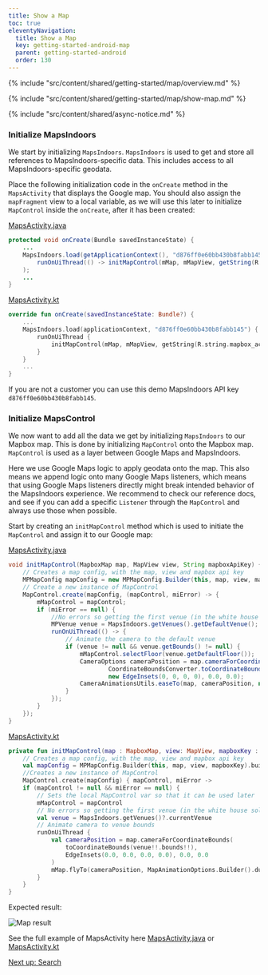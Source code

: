 ```yaml
---
title: Show a Map
toc: true
eleventyNavigation:
  title: Show a Map
  key: getting-started-android-map
  parent: getting-started-android
  order: 130
---
```


<!-- Overview -->
{% include "src/content/shared/getting-started/map/overview.md" %}

<!-- Set up MapsIndoors -->
{% include "src/content/shared/getting-started/map/show-map.md" %}

<!-- Overview -->
{% include "src/content/shared/async-notice.md" %}

### Initialize MapsIndoors

We start by initializing `MapsIndoors`. `MapsIndoors` is used to get and store all references to MapsIndoors-specific data. This includes access to all MapsIndoors-specific geodata.

Place the following initialization code in the `onCreate` method in the `MapsActivity` that displays the Google map. You should also assign the `mapFragment` view to a local variable, as we will use this later to initialize `MapControl` inside the `onCreate`, after it has been created:

<mi-tabs>
<mi-tab label="Java" tab-for="java"></mi-tab>
<mi-tab label="Kotlin" tab-for="kotlin"></mi-tab>
<mi-tab-panel id="java">
<a href="https://github.com/MapsPeople/MapsIndoors-Getting-Started-Mapbox-Android/blob/429f2ca4514648c5e43bf50c9c46246164bfb412/app/src/main/java/com/example/mapsindoorsgettingstartedmapbox/MapsActivity.java#L69-L72">MapsActivity.java</a>

```java
protected void onCreate(Bundle savedInstanceState) {
    ...
    MapsIndoors.load(getApplicationContext(), "d876ff0e60bb430b8fabb145", miError ->
        runOnUiThread(() -> initMapControl(mMap, mMapView, getString(R.string.mapbox_access_token)))
    );
    ...
}
```

</mi-tab-panel>
<mi-tab-panel id="kotlin">
<a href="https://github.com/MapsPeople/MapsIndoors-Getting-Started-Mapbox-Android-Kotlin/blob/9df3583787a50e0aa5c59e0a91e0a94c2b3b6225/app/src/main/java/com/example/mapsindoorsgettingstartedmapboxkotlin/MapsActivity.kt#L54-L59">MapsActivity.kt</a>

```kotlin
override fun onCreate(savedInstanceState: Bundle?) {
    ...
    MapsIndoors.load(applicationContext, "d876ff0e60bb430b8fabb145") {
        runOnUiThread {
            initMapControl(mMap, mMapView, getString(R.string.mapbox_access_token))
        }
    }
    ...
}
```

</mi-tab-panel>
</mi-tabs>

If you are not a customer you can use this demo MapsIndoors API key `d876ff0e60bb430b8fabb145`.

### Initialize MapsControl

We now want to add all the data we get by initializing `MapsIndoors` to our Mapbox map. This is done by initializing `MapControl` onto the Mapbox map. `MapControl` is used as a layer between Google Maps and MapsIndoors.

Here we use Google Maps logic to apply geodata onto the map. This also means we append logic onto many Google Maps listeners, which means that using Google Maps listeners directly might break intended behavior of the MapsIndoors experience. We recommend to check our reference docs, and see if you can add a specific `Listener` through the `MapControl` and always use those when possible.

Start by creating an `initMapControl` method which is used to initiate the `MapControl` and assign it to our Google map:

<mi-tabs>
<mi-tab label="Java" tab-for="java"></mi-tab>
<mi-tab label="Kotlin" tab-for="kotlin"></mi-tab>
<mi-tab-panel id="java">
<a href="https://github.com/MapsPeople/MapsIndoors-Getting-Started-Mapbox-Android/blob/429f2ca4514648c5e43bf50c9c46246164bfb412/app/src/main/java/com/example/mapsindoorsgettingstartedmapbox/MapsActivity.java#L147-L170">MapsActivity.java</a>

```java
void initMapControl(MapboxMap map, MapView view, String mapboxApiKey) {
    // Creates a map config, with the map, view and mapbox api key
    MPMapConfig mapConfig = new MPMapConfig.Builder(this, map, view, mapboxApiKey, true).build();
    // Create a new instance of MapControl
    MapControl.create(mapConfig, (mapControl, miError) -> {
        mMapControl = mapControl;
        if (miError == null) {
            //No errors so getting the first venue (in the white house solution the only one)
            MPVenue venue = MapsIndoors.getVenues().getDefaultVenue();
            runOnUiThread(() -> {
                // Animate the camera to the default venue
                if (venue != null && venue.getBounds() != null) {
                    mMapControl.selectFloor(venue.getDefaultFloor());
                    CameraOptions cameraPosition = map.cameraForCoordinateBounds(
                            CoordinateBoundsConverter.toCoordinateBounds(venue.getBounds()),
                            new EdgeInsets(0, 0, 0, 0), 0.0, 0.0);
                    CameraAnimationsUtils.easeTo(map, cameraPosition, new MapAnimationOptions.Builder().duration(3000).build());
                }
            });
        }
    });
}
```

</mi-tab-panel>
<mi-tab-panel id="kotlin">
<a href="https://github.com/MapsPeople/MapsIndoors-Getting-Started-Android-Kotlin/blob/main/app/src/main/java/com/example/mapsindoorsgettingstartedkotlin/MapsActivity.kt#L108-L134">MapsActivity.kt</a>

```kotlin
private fun initMapControl(map : MapboxMap, view: MapView, mapboxKey : String) {
    // Creates a map config, with the map, view and mapbox api key
    val mapConfig = MPMapConfig.Builder(this, map, view, mapboxKey).build() as MPMapConfig
    //Creates a new instance of MapControl
    MapControl.create(mapConfig) { mapControl, miError -> 
    if (mapControl != null && miError == null) {
        // Sets the local MapControl var so that it can be used later
        mMapControl = mapControl
        // No errors so getting the first venue (in the white house solution the only one)
        val venue = MapsIndoors.getVenues()?.currentVenue
        // Animate camera to venue bounds
        runOnUiThread {
            val cameraPosition = map.cameraForCoordinateBounds(
                toCoordinateBounds(venue!!.bounds!!),
                EdgeInsets(0.0, 0.0, 0.0, 0.0), 0.0, 0.0
            )
            mMap.flyTo(cameraPosition, MapAnimationOptions.Builder().duration(3000).build())
        }
    }
}
```

</mi-tab-panel>
</mi-tabs>

Expected result:

![Map result](/assets/android/getting-started/map_gif.gif)

See the full example of MapsActivity here [MapsActivity.java](https://github.com/MapsPeople/MapsIndoors-Getting-Started-Mapbox-Android/blob/429f2ca4514648c5e43bf50c9c46246164bfb412/app/src/main/java/com/example/mapsindoorsgettingstartedmapbox/MapsActivity.java) or [MapsActivity.kt](https://github.com/MapsPeople/MapsIndoors-Getting-Started-Mapbox-Android-Kotlin/blob/9df3583787a50e0aa5c59e0a91e0a94c2b3b6225/app/src/main/java/com/example/mapsindoorsgettingstartedmapboxkotlin/MapsActivity.kt)

<p class="next-article"><a class="mi-button mi-button--outline" href="{{ site.url }}/content/getting-started/android/search/">Next up: Search</a></p>
